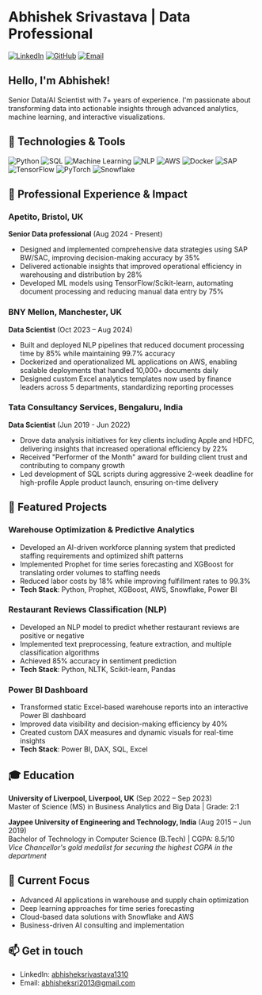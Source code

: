 # Abhishek Srivastava | Data Professional

[![LinkedIn](https://img.shields.io/badge/LinkedIn-0077B5?style=for-the-badge&logo=linkedin&logoColor=white)](https://www.linkedin.com/in/abhisheksrivastava1310/)
[![GitHub](https://img.shields.io/badge/GitHub-100000?style=for-the-badge&logo=github&logoColor=white)](https://github.com/abhi131096)
[![Email](https://img.shields.io/badge/Email-D14836?style=for-the-badge&logo=gmail&logoColor=white)](mailto:abhisheksri2013@gmail.com)

##  Hello, I'm Abhishek!

Senior Data/AI Scientist with 7+ years of experience. I'm passionate about transforming data into actionable insights through advanced analytics, machine learning, and interactive visualizations.

## 🔧 Technologies & Tools

![Python](https://img.shields.io/badge/Python-3776AB?style=flat-square&logo=python&logoColor=white)
![SQL](https://img.shields.io/badge/SQL-4479A1?style=flat-square&logo=postgresql&logoColor=white)
![Machine Learning](https://img.shields.io/badge/Machine%20Learning-FF6F00?style=flat-square&logo=tensorflow&logoColor=white)
![NLP](https://img.shields.io/badge/NLP-8034A9?style=flat-square&logo=natural-language-processing&logoColor=white)
![AWS](https://img.shields.io/badge/AWS-232F3E?style=flat-square&logo=amazon-aws&logoColor=white)
![Docker](https://img.shields.io/badge/Docker-2496ED?style=flat-square&logo=docker&logoColor=white)
![SAP](https://img.shields.io/badge/SAP-0FAAFF?style=flat-square&logo=sap&logoColor=white)
![TensorFlow](https://img.shields.io/badge/TensorFlow-FF6F00?style=flat-square&logo=tensorflow&logoColor=white)
![PyTorch](https://img.shields.io/badge/PyTorch-EE4C2C?style=flat-square&logo=pytorch&logoColor=white)
![Snowflake](https://img.shields.io/badge/Snowflake-29B5E8?style=flat-square&logo=snowflake&logoColor=white)

## 💼 Professional Experience & Impact

### Apetito, Bristol, UK
**Senior Data professional** (Aug 2024 - Present)
- Designed and implemented comprehensive data strategies using SAP BW/SAC, improving decision-making accuracy by 35%
- Delivered actionable insights that improved operational efficiency in warehousing and distribution by 28%
- Developed ML models using TensorFlow/Scikit-learn, automating document processing and reducing manual data entry by 75%

### BNY Mellon, Manchester, UK
**Data Scientist** (Oct 2023 – Aug 2024)
- Built and deployed NLP pipelines that reduced document processing time by 85% while maintaining 99.7% accuracy
- Dockerized and operationalized ML applications on AWS, enabling scalable deployments that handled 10,000+ documents daily
- Designed custom Excel analytics templates now used by finance leaders across 5 departments, standardizing reporting processes

### Tata Consultancy Services, Bengaluru, India
**Data Scientist** (Jun 2019 - Jun 2022)
- Drove data analysis initiatives for key clients including Apple and HDFC, delivering insights that increased operational efficiency by 22%
- Received "Performer of the Month" award for building client trust and contributing to company growth
- Led development of SQL scripts during aggressive 2-week deadline for high-profile Apple product launch, ensuring on-time delivery

## 🚀 Featured Projects

### Warehouse Optimization & Predictive Analytics

- Developed an AI-driven workforce planning system that predicted staffing requirements and optimized shift patterns
- Implemented Prophet for time series forecasting and XGBoost for translating order volumes to staffing needs
- Reduced labor costs by 18% while improving fulfillment rates to 99.3%
- **Tech Stack**: Python, Prophet, XGBoost, AWS, Snowflake, Power BI

### Restaurant Reviews Classification (NLP)

- Developed an NLP model to predict whether restaurant reviews are positive or negative
- Implemented text preprocessing, feature extraction, and multiple classification algorithms
- Achieved 85% accuracy in sentiment prediction
- **Tech Stack**: Python, NLTK, Scikit-learn, Pandas

### Power BI Dashboard

- Transformed static Excel-based warehouse reports into an interactive Power BI dashboard
- Improved data visibility and decision-making efficiency by 40%
- Created custom DAX measures and dynamic visuals for real-time insights
- **Tech Stack**: Power BI, DAX, SQL, Excel

## 🎓 Education

**University of Liverpool, Liverpool, UK** (Sep 2022 – Sep 2023)  
Master of Science (MS) in Business Analytics and Big Data | Grade: 2:1

**Jaypee University of Engineering and Technology, India** (Aug 2015 – Jun 2019)  
Bachelor of Technology in Computer Science (B.Tech) | CGPA: 8.5/10  
*Vice Chancellor's gold medalist for securing the highest CGPA in the department*

## 🌱 Current Focus

- Advanced AI applications in warehouse and supply chain optimization
- Deep learning approaches for time series forecasting
- Cloud-based data solutions with Snowflake and AWS
- Business-driven AI consulting and implementation

## 📫 Get in touch

- LinkedIn: [abhisheksrivastava1310](https://www.linkedin.com/in/abhisheksrivastava1310/)
- Email: [abhisheksri2013@gmail.com](mailto:abhisheksri2013@gmail.com)
